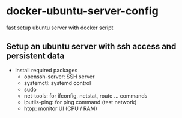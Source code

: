 # docker-ubuntu-server-config

fast setup ubuntu server with docker script

## Setup an ubuntu server with ssh access and persistent data

- Install required packages
  - openssh-server: SSH server
  - systemctl: systemd control
  - sudo
  - net-tools: for ifconfig, netstat, route ... commands
  - iputils-ping: for ping command (test network)
  - htop: monitor UI (CPU / RAM)
